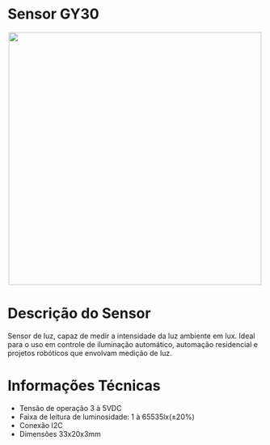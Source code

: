 # Sensor GY30
<div align="center">
<img src="https://user-images.githubusercontent.com/69599494/218609888-cdbe3b4e-4b05-440e-baa5-784ad7eef5c6.png" width="500" />
</div>

# Descrição do Sensor
Sensor de luz, capaz de medir a intensidade da luz ambiente em lux. Ideal para o uso em controle de iluminação automático, automação residencial e projetos robóticos que envolvam medição de luz.

<h1> Informações Técnicas </h1>
	
<ul>
	<li>Tensão de operação 3 à 5VDC</li>
	<li>Faixa de leitura de luminosidade: 1 à 65535lx(±20%)</li>
	<li>Conexão I2C</li>
	<li>Dimensões 33x20x3mm</li>
<ul>
